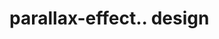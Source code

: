 # parallax-effect.. design                                                                                                                                                              

